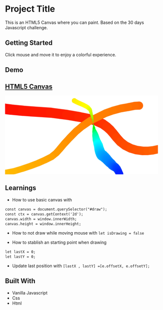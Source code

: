 # Project Title

This is an HTML5 Canvas where you can paint. Based on the 30 days Javascript challenge.

## Getting Started

Click mouse and move it to enjoy a colorful experience.

## Demo

## [HTML5 Canvas](https://danielgarciaguillen.github.io/html5canvas/)
![HTML5 Canvas](/image/html5canvas.jpg?raw=true "CssClock")


## Learnings

* How to use basic canvas with

```
const canvas = document.querySelector("#draw");
const ctx = canvas.getContext('2d');
canvas.width = window.innerWidth;
canvas.height = window.innerHeight;
```
* How to not draw while moving mouse with
`let isDrawing = false`

* How to stablish an starting point when drawing
```
let lastX = 0;
let lastY = 0;
```
* Update last position with `[lastX , lastY] =[e.offsetX, e.offsetY];`

## Built With

* Vanilla Javascript
* Css
* Html